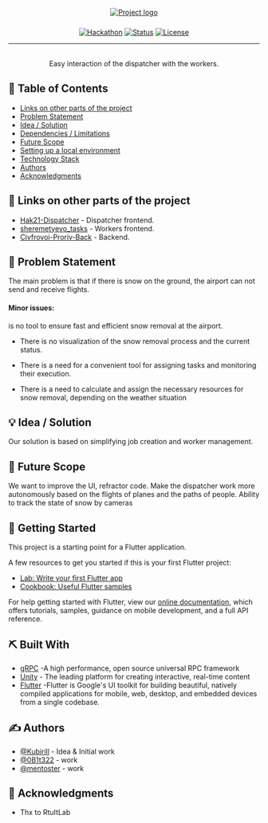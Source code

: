 <p align="center">
  <a href="" rel="noopener">
 <img src="https://i.imgur.com/AZ2iWek.png" alt="Project logo"></a>
</p>
<h3 align="center"></h3>

<div align="center">

[![Hackathon](https://img.shields.io/badge/hackathon-Цифровой_Прорыв-orange.svg)](http://hackathon.url.com)
[![Status](https://img.shields.io/badge/status-active-success.svg)]()
[![License](https://img.shields.io/badge/license-MIT-blue.svg)](LICENSE.md)

</div>

---

<p align="center">
    <br>Easy interaction of the dispatcher with the workers.
</p>

## 📝 Table of Contents

- [Links on other parts of the project](#projects)
- [Problem Statement](#problem_statement)
- [Idea / Solution](#idea)
- [Dependencies / Limitations](#limitations)
- [Future Scope](#future_scope)
- [Setting up a local environment](#getting_started)
- [Technology Stack](#tech_stack)
- [Authors](#authors)
- [Acknowledgments](#acknowledgments)
## 🔗 Links on other parts of the project <a name = "projects"></a>
- [Hak21-Dispatcher](https://github.com/RTUITLab/Hak21-Dispatcher) - Dispatcher frontend.
- [sheremetyevo_tasks](https://github.com/mentoster/sheremetyevo_tasks) - Workers frontend.
- [Civfrovoi-Proriv-Back](https://github.com/RTUITLab/Civfrovoi-Proriv-Back) - Backend.
## 🧐 Problem Statement <a name = "problem_statement"></a>

The main problem is that if there is snow on the ground, the airport can not send
and receive flights.
#### **Minor issues:**

is no tool to ensure fast and efficient snow removal at the
airport.

- There is no visualization of the snow removal process and the current status.

- There is a need for a convenient tool for assigning tasks and monitoring their
execution.

- There is a need to calculate and assign the necessary resources for
snow removal, depending on the weather situation

## 💡 Idea / Solution <a name = "idea"></a>

Our solution is based on simplifying job creation and worker management.


## 🚀 Future Scope <a name = "future_scope"></a>

We want to improve the UI, refractor code.
Make the dispatcher work more autonomously based on the flights of planes and the paths of people.
Ability to track the state of snow by cameras

## 🏁 Getting Started <a name = "getting_started"></a>

This project is a starting point for a Flutter application.

A few resources to get you started if this is your first Flutter project:

- [Lab: Write your first Flutter app](https://flutter.dev/docs/get-started/codelab)
- [Cookbook: Useful Flutter samples](https://flutter.dev/docs/cookbook)

For help getting started with Flutter, view our
[online documentation](https://flutter.dev/docs), which offers tutorials,
samples, guidance on mobile development, and a full API reference.


## ⛏️ Built With <a name = "tech_stack"></a>

- [gRPC](https://grpc.io/) -A high performance, open source universal RPC framework
- [Unity](https://unity.com/) - The leading platform for creating interactive, real-time content
- [Flutter](https://flutter.dev/) -Flutter is Google's UI toolkit for building beautiful, natively compiled applications for mobile, web, desktop, and embedded devices from a single codebase.

## ✍️ Authors <a name = "authors"></a>

- [@Kubirill](https://github.com/Kubirill) - Idea & Initial work
- [@0B1t322](https://github.com/0B1t322) -  work
- [@mentoster](https://github.com/mentoster) -  work



## 🎉 Acknowledgments <a name = "acknowledgments"></a>

- Thx to RtuItLab
